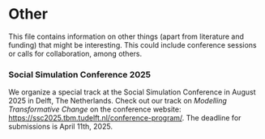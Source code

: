# Other
This file contains information on other things (apart from literature and funding) that might be interesting. This could include conference sessions or calls for collaboration, among others. 

### Social Simulation Conference 2025
We organize a special track at the Social Simulation Conference in August 2025 in Delft, The Netherlands. Check out our track on *Modelling Transformative Change* on the conference website: <https://ssc2025.tbm.tudelft.nl/conference-program/>. The deadline for submissions is April 11th, 2025.
